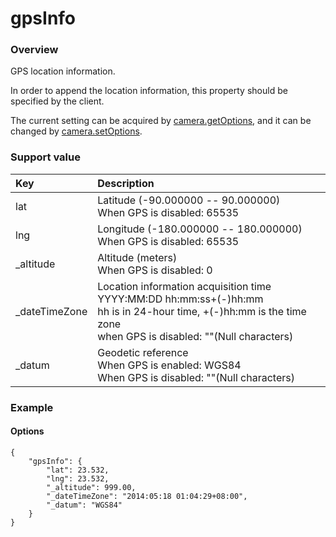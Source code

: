 # gpsInfo

### Overview

GPS location information.

In order to append the location information, this property should be specified by the client.

The current setting can be acquired by [camera.getOptions](../commands/camera.get_options.md), and it can be changed by [camera.setOptions](../commands/camera.set_options.md).

### Support value

| Key | Description |
|:--|:--|
| lat | Latitude (-90.000000 -- 90.000000)<br>When GPS is disabled: 65535 |
| lng | Longitude (-180.000000 -- 180.000000)<br>When GPS is disabled: 65535 |
| \_altitude | Altitude (meters)<br>When GPS is disabled: 0 |
| \_dateTimeZone | Location information acquisition time<br>YYYY:MM:DD hh:mm:ss+(-)hh:mm<br>hh is in 24-hour time, +(-)hh:mm is the time zone<br>when GPS is disabled: ""(Null characters) |
| \_datum | Geodetic reference<br>When GPS is enabled: WGS84<br>When GPS is disabled: ""(Null characters) |

### Example

#### Options

```
{
    "gpsInfo": {
        "lat": 23.532,
        "lng": 23.532,
        "_altitude": 999.00,
        "_dateTimeZone": "2014:05:18 01:04:29+08:00",
        "_datum": "WGS84"
    }
}
```
